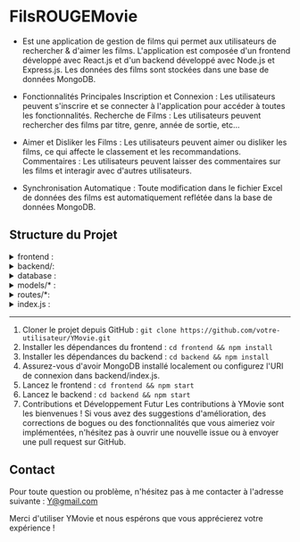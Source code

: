 # FilsROUGEMovie
- Est une application de gestion de films qui permet aux utilisateurs de rechercher & d'aimer les films. 
L'application est composée d'un frontend développé avec React.js et d'un backend développé avec Node.js et Express.js. Les données des films sont stockées dans une base de données MongoDB.

- Fonctionnalités Principales
Inscription et Connexion : Les utilisateurs peuvent s'inscrire et se connecter à l'application pour accéder à toutes les fonctionnalités.
Recherche de Films : Les utilisateurs peuvent rechercher des films par titre, genre, année de sortie, etc...

- Aimer et Disliker les Films : Les utilisateurs peuvent aimer ou disliker les films, ce qui affecte le classement et les recommandations.
Commentaires : Les utilisateurs peuvent laisser des commentaires sur les films et interagir avec d'autres utilisateurs.

- Synchronisation Automatique : Toute modification dans le fichier Excel de données des films est automatiquement reflétée dans la base de données MongoDB.
##  Structure du Projet
<details>
    <summary>frontend :</summary>
        Contient le code source du frontend React.js.
</details>
<details> 
<summary>backend/:</summary>
    Contient le code source du backend Node.js et Express.js.
</details>
<details> 
<summary>database :</summary>
    Contient le fichier Excel de données des films.
</details>
<details> 
<summary>models/* : </summary>
    Contient les modèles MongoDB pour les utilisateurs et les films.<
</details>
<details> 
<summary>routes/*:</summary>
    Contient les routes Express.js pour les différentes fonctionnalités de l'application.
</details>
<details>
<summary>index.js :</summary> 
Fichier principal du backend Node.js.
Installation et Configuration</details>

-------

1. Cloner le projet depuis GitHub : 
``git clone https://github.com/votre-utilisateur/YMovie.git``
2. Installer les dépendances du frontend : ``cd frontend && npm install``
3. Installer les dépendances du backend : ``cd backend && npm install``
4. Assurez-vous d'avoir MongoDB installé localement ou configurez l'URI de connexion dans backend/index.js.
5. Lancez le frontend : ``cd frontend && npm start``
6. Lancez le backend : ``cd backend && npm start``
7. Contributions et Développement Futur
Les contributions à YMovie sont les bienvenues ! Si vous avez des suggestions d'amélioration, des corrections de bogues ou des fonctionnalités que vous aimeriez voir implémentées, n'hésitez pas à ouvrir une nouvelle issue ou à envoyer une pull request sur GitHub.

## Contact
Pour toute question ou problème, n'hésitez pas à me contacter  à l'adresse suivante : Y@gmail.com

Merci d'utiliser YMovie et nous espérons que vous apprécierez votre expérience !
